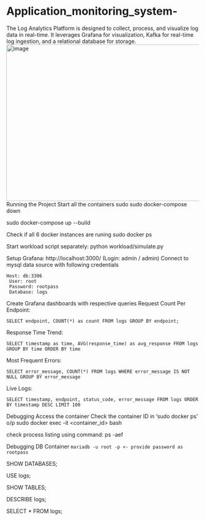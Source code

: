 # Application_monitoring_system-
The Log Analytics Platform is designed to collect, process, and visualize log data in real-time. It leverages Grafana for visualization, Kafka for real-time log ingestion, and a relational database for storage.
<img width="797" height="409" alt="image" src="https://github.com/user-attachments/assets/4babcbd0-6fdb-444e-8179-e51c7ffa3b63" />
Running the Project
Start all the containers
sudo sudo docker-compose down

sudo docker-compose up --build

Check if all 6 docker instances are runing
sudo docker ps

Start workload script separately:
python workload/simulate.py

Setup Grafana: http://localhost:3000/ (Login: admin / admin)
Connect to mysql data source with following credentials
 <pre><code>Host: db:3306
 User: root
 Password: rootpass
 Database: logs</code></pre>
Create Grafana dashboards with respective queries
Request Count Per Endpoint:
<pre><code>SELECT endpoint, COUNT(*) as count FROM logs GROUP BY endpoint;</code></pre>
Response Time Trend:
<pre><code>SELECT timestamp as time, AVG(response_time) as avg_response FROM logs GROUP BY time ORDER BY time</code></pre>
Most Frequent Errors:
<pre><code>SELECT error_message, COUNT(*) FROM logs WHERE error_message IS NOT NULL GROUP BY error_message</code></pre>
Live Logs:
<pre><code>SELECT timestamp, endpoint, status_code, error_message FROM logs ORDER BY timestamp DESC LIMIT 100</code></pre>
Debugging
Access the container
Check the container ID in ‘sudo docker ps’ o/p sudo docker exec -it <container_id> bash

check process listing using command: ps -aef

Debugging DB Container
`mariadb -u root -p <- provide password as rootpass`

SHOW DATABASES;

USE logs;

SHOW TABLES;

DESCRIBE logs;

SELECT * FROM logs;
